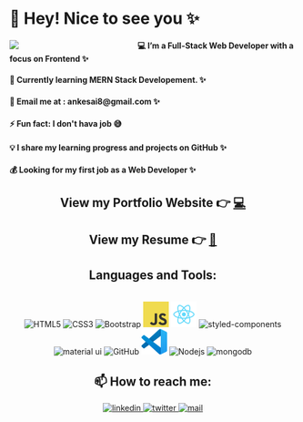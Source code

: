 

<!--
**ankesai8/ankesai8** is a ✨ _special_ ✨ repository because its `README.md` (this file) appears on your GitHub profile.

Here are some ideas to get you started:

- 🔭 I’m currently working on ...
- 🌱 I’m currently learning ...
- 👯 I’m looking to collaborate on ...
- 🤔 I’m looking for help with ...
- 💬 Ask me about ...
- 📫 How to reach me: ...
- 😄 Pronouns: ...
- ⚡ Fun fact: ...
-->
 <h1 align="left">👋 Hey! Nice to see you ✨</h1>
<div align="center">
  <img align="left" width="225" src="https://media.giphy.com/media/MPxg9U887PS0B8XT4J/giphy.gif" />
<div align="right" >
  <h4 align="left">💻 I’m a Full-Stack Web Developer with a focus on Frontend ✨ </h4>
  <h4 align="left">🌱 Currently learning MERN Stack Developement. ✨</h4>
  <h4 align="left">🤤 Email me at : ankesai8@gmail.com ✨ </h4>
  <h4 align="left">⚡ Fun fact: I don't hava job 😅 </h4>
  <h4 align="left">💡 I share my learning progress and projects on GitHub ✨</h4>
  <h4 align="left">💰 Looking for my first job as a Web Developer ✨</h4>
</div>
 
##
  
##  View my Portfolio Website 👉 [💻](https://anke-saiprasad-portfolio-8.netlify.app/)
  
##  View my Resume  👉 [📝](https://drive.google.com/file/d/11fLD8TDRVbc8BgHc5u4O4jgBV50pJhYR/view)

## Languages and Tools:
<br/>
  <img alt="HTML5" title="HTML" width="45px" src="https://img.icons8.com/color/48/000000/html-5.png"/>
  <img alt="CSS3" title="CSS" width="45px" src="https://img.icons8.com/color/48/000000/css3.png"/>
  <img alt="Bootstrap" title="Bootstrap" width="45px" src="https://img.icons8.com/color/48/000000/bootstrap.png"/>
  <img alt="JavaScript" title="JavaScript" width="45px" src="https://raw.githubusercontent.com/github/explore/80688e429a7d4ef2fca1e82350fe8e3517d3494d/topics/javascript/javascript.png" />
  <img alt="React" title="React" width="45px" src="https://raw.githubusercontent.com/github/explore/80688e429a7d4ef2fca1e82350fe8e3517d3494d/topics/react/react.png" />
  <img alt="styled-components" title="styled-components" width="45px" src="https://styled-components.com/logo.png"/>
  <img alt="material ui" title="Material UI" width="45px" src="https://img.icons8.com/color/48/000000/material-ui.png"/>
  <img alt="GitHub" title="GitHub" width="45px" src="https://img.icons8.com/github" />
  <img alt="Visual Studio Code" title="VS Code" width="45px" src="https://raw.githubusercontent.com/github/explore/80688e429a7d4ef2fca1e82350fe8e3517d3494d/topics/visual-studio-code/visual-studio-code.png" />
  <img alt="Nodejs" title="Nodejs" width="45px" src="https://img.icons8.com/color/54087/nodejs.png" />
  <img alt="mongodb" title="MongoDB" width="45px" src="https://img.icons8.com/color/48/000000/mongodb.png"/>

  <br/>


##
 
## 📫 How to reach me: 
<div align="center">
  <a href="https://www.linkedin.com/in/anke-saiprasad-b5594a22a/">
    <img alt="linkedin" title="LinkedIn" width="65px" src="https://user-images.githubusercontent.com/64198045/143304055-362fe9e0-c016-4e1f-8cd3-1488ccafaa48.gif"/>
  </a>
  <a href="https://twitter.com/saiprasad_264">
   <img alt="twitter" title="Twitter" width="65px" src="https://user-images.githubusercontent.com/64198045/143304072-86665c35-b343-46fe-984c-93aec4b8e323.gif" />
  </a> 
  <a href="mailto:ankesai8@gmail.com">
   <img alt="mail" title="Mail" width="65px" src="https://c.tenor.com/DM_1ESTpyF8AAAAC/gmail.gif" />
  </a>

</div>

</div>
